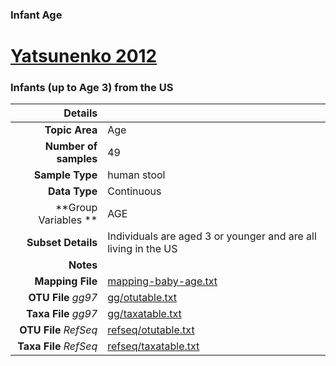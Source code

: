 ### Infant Age
# [Yatsunenko 2012]( ../docs/yatsunenko.html )
### Infants (up to Age 3) from the US

| Details                   |                                                           |
| ------------------------: |-----------------------------------------------------------|
| **Topic Area**                | Age                                                |
| **Number of samples**         | 49                                         |
| **Sample Type**               | human stool                                         |
| **Data Type**                 | Continuous                                           |
| **Group Variables **          | AGE                                           |
| **Subset Details**            | Individuals are aged 3 or younger and are all living in the US                                  |
| **Notes**                     |                                          |
| **Mapping File**              | [mapping-baby-age.txt]( ../datasets/yatsunenko/mapping-baby-age.txt)        |
| **OTU File** *gg97*           | [gg/otutable.txt]( ../datasets/yatsunenko/gg/otutable.txt)          |
| **Taxa File** *gg97*          | [gg/taxatable.txt]( ../datasets/yatsunenko/gg/taxatable.txt)        |
| **OTU File** *RefSeq*         | [refseq/otutable.txt]( ../datasets/yatsunenko/refseq/otutable.txt)  |
| **Taxa File** *RefSeq*        | [refseq/taxatable.txt]( ../datasets/yatsunenko/refseq/taxatable.txt)|